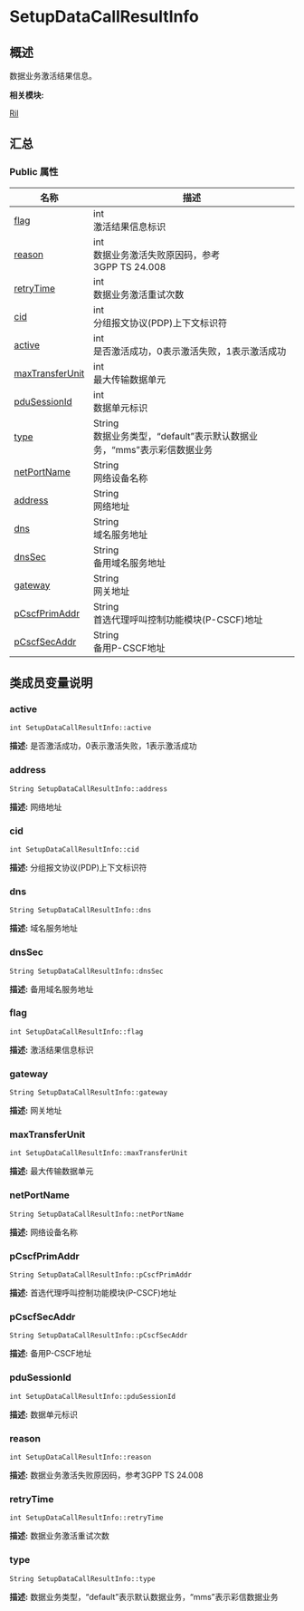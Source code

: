 # SetupDataCallResultInfo


## 概述

数据业务激活结果信息。

**相关模块:**

[Ril](_ril.md)


## 汇总


### Public 属性

  | 名称 | 描述 | 
| -------- | -------- |
| [flag](#flag) | int<br/>激活结果信息标识&nbsp; | 
| [reason](#reason) | int<br/>数据业务激活失败原因码，参考3GPP&nbsp;TS&nbsp;24.008&nbsp; | 
| [retryTime](#retrytime) | int<br/>数据业务激活重试次数&nbsp; | 
| [cid](#cid) | int<br/>分组报文协议(PDP)上下文标识符&nbsp; | 
| [active](#active) | int<br/>是否激活成功，0表示激活失败，1表示激活成功&nbsp; | 
| [maxTransferUnit](#maxtransferunit) | int<br/>最大传输数据单元&nbsp; | 
| [pduSessionId](#pdusessionid) | int<br/>数据单元标识&nbsp; | 
| [type](#type) | String<br/>数据业务类型，“default”表示默认数据业务，“mms”表示彩信数据业务&nbsp; | 
| [netPortName](#netportname) | String<br/>网络设备名称&nbsp; | 
| [address](#address) | String<br/>网络地址&nbsp; | 
| [dns](#dns) | String<br/>域名服务地址&nbsp; | 
| [dnsSec](#dnssec) | String<br/>备用域名服务地址&nbsp; | 
| [gateway](#gateway) | String<br/>网关地址&nbsp; | 
| [pCscfPrimAddr](#pcscfprimaddr) | String<br/>首选代理呼叫控制功能模块(P-CSCF)地址&nbsp; | 
| [pCscfSecAddr](#pcscfsecaddr) | String<br/>备用P-CSCF地址&nbsp; | 


## 类成员变量说明


### active

  
```
int SetupDataCallResultInfo::active
```
**描述:**
是否激活成功，0表示激活失败，1表示激活成功


### address

  
```
String SetupDataCallResultInfo::address
```
**描述:**
网络地址


### cid

  
```
int SetupDataCallResultInfo::cid
```
**描述:**
分组报文协议(PDP)上下文标识符


### dns

  
```
String SetupDataCallResultInfo::dns
```
**描述:**
域名服务地址


### dnsSec

  
```
String SetupDataCallResultInfo::dnsSec
```
**描述:**
备用域名服务地址


### flag

  
```
int SetupDataCallResultInfo::flag
```
**描述:**
激活结果信息标识


### gateway

  
```
String SetupDataCallResultInfo::gateway
```
**描述:**
网关地址


### maxTransferUnit

  
```
int SetupDataCallResultInfo::maxTransferUnit
```
**描述:**
最大传输数据单元


### netPortName

  
```
String SetupDataCallResultInfo::netPortName
```
**描述:**
网络设备名称


### pCscfPrimAddr

  
```
String SetupDataCallResultInfo::pCscfPrimAddr
```
**描述:**
首选代理呼叫控制功能模块(P-CSCF)地址


### pCscfSecAddr

  
```
String SetupDataCallResultInfo::pCscfSecAddr
```
**描述:**
备用P-CSCF地址


### pduSessionId

  
```
int SetupDataCallResultInfo::pduSessionId
```
**描述:**
数据单元标识


### reason

  
```
int SetupDataCallResultInfo::reason
```
**描述:**
数据业务激活失败原因码，参考3GPP TS 24.008


### retryTime

  
```
int SetupDataCallResultInfo::retryTime
```
**描述:**
数据业务激活重试次数


### type

  
```
String SetupDataCallResultInfo::type
```
**描述:**
数据业务类型，“default”表示默认数据业务，“mms”表示彩信数据业务
